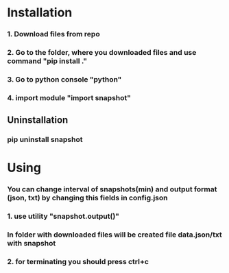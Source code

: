 # Installation
### 1. Download files from repo
### 2. Go to the folder, where you downloaded files and use command "pip install ."
### 3. Go to python console "python"
### 4. import module "import snapshot"
## Uninstallation
### pip uninstall snapshot
# Using
### You can change interval of snapshots(min) and output format (json, txt) by changing this fields in config.json
### 1. use utility "snapshot.output()"
### In folder with downloaded files will be created file data.json/txt with snapshot
### 2. for terminating you should press ctrl+c
